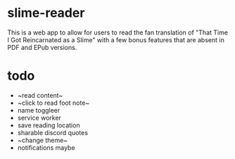 # slime-reader
This is a web app to allow for users to read the fan translation of "That Time I Got Reincarnated as a Slime" with a few bonus features that are absent in PDF and EPub versions.

# todo
- ~read content~
- ~click to read foot note~
- name toggleer
- service worker
- save reading location
- sharable discord quotes
- ~change theme~
- notifications maybe
